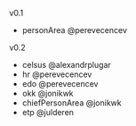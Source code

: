 v0.1 
- personArea @perevecencev

v0.2 
- celsus @alexandrplugar
- hr @perevecencev
- edo @perevecencev
- okk @jonikwk
- chiefPersonArea @jonikwk
- etp @julderen
